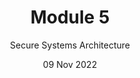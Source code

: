 ---
title: Module 5
subtitle: Secure Systems Architecture
layout: default
modal-id: 5
date: 09 Nov 2022
img: module-5.jpg
thumbnail: module-5.jpg
alt: image-alt
project-date: 09 Nov 2022
tutor: Dr Stelios Sotiriadis
unit: 12
description: Secure Systems Architecture
---